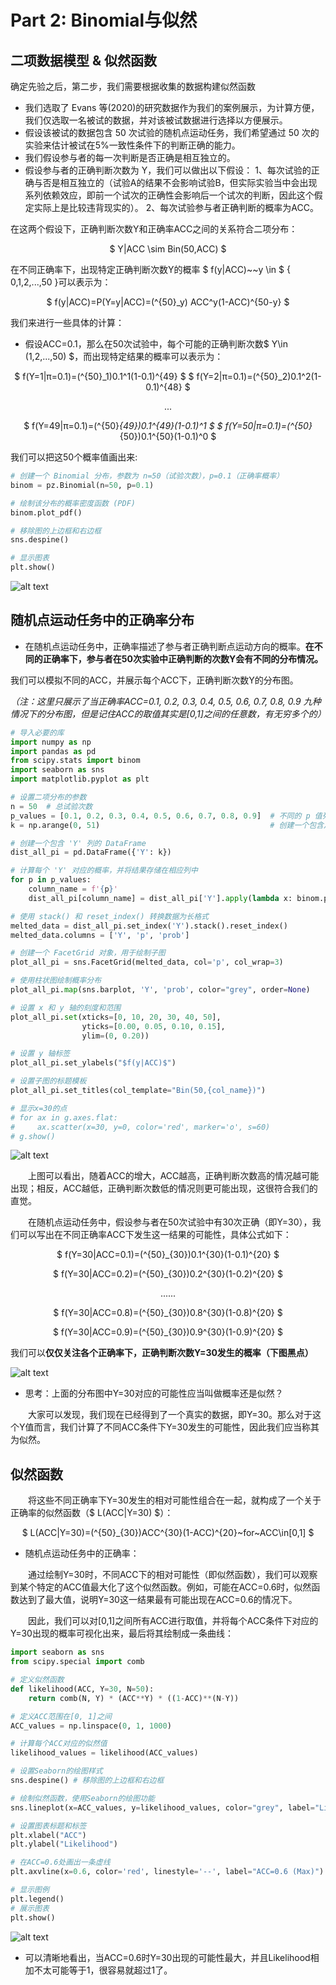# Part 2: Binomial与似然

## 二项数据模型 & 似然函数

确定先验之后，第二步，我们需要根据收集的数据构建似然函数

- 我们选取了 Evans 等(2020)的研究数据作为我们的案例展示，为计算方便，我们仅选取一名被试的数据，并对该被试数据进行选择以方便展示。
- 假设该被试的数据包含 50 次试验的随机点运动任务，我们希望通过 50 次的实验来估计被试在5%一致性条件下的判断正确的能力。
- 我们假设参与者的每一次判断是否正确是相互独立的。
- 假设参与者的正确判断次数为 Y，我们可以做出以下假设：
1、每次试验的正确与否是相互独立的（试验A的结果不会影响试验B，但实际实验当中会出现系列依赖效应，即前一个试次的正确性会影响后一个试次的判断，因此这个假定实际上是比较违背现实的）。
2、每次试验参与者正确判断的概率为ACC。

在这两个假设下，正确判断次数Y和正确率ACC之间的关系符合二项分布：
<center>

$ Y|ACC \sim Bin(50,ACC) $
</center>

在不同正确率下，出现特定正确判断次数Y的概率
$ f(y|ACC)~~y \in $ { 0,1,2,...,50 }可以表示为：

<center>

$ f(y|ACC)=P(Y=y|ACC)=(^{50}_y) ACC^y(1-ACC)^{50-y} $
</center>

我们来进行一些具体的计算：
- 假设ACC=0.1，那么在50次试验中，每个可能的正确判断次数$ Y\in (1,2,...,50) $，而出现特定结果的概率可以表示为：

<center>

$ f(Y=1|π=0.1)=(^{50}_1)0.1^1(1-0.1)^{49} $
$ f(Y=2|π=0.1)=(^{50}_2)0.1^2(1-0.1)^{48} $

...

$ f(Y=49|π=0.1)=(^{50}_{49})0.1^{49}(1-0.1)^1 $
$ f(Y=50|π=0.1)=(^{50}_{50})0.1^{50}(1-0.1)^0 $
</center>

我们可以把这50个概率值画出来:

```python
# 创建一个 Binomial 分布，参数为 n=50（试验次数），p=0.1（正确率概率）
binom = pz.Binomial(n=50, p=0.1)

# 绘制该分布的概率密度函数 (PDF)
binom.plot_pdf()

# 移除图的上边框和右边框
sns.despine()

# 显示图表
plt.show()
```

![alt text](image-6.png)

## 随机点运动任务中的正确率分布

- 在随机点运动任务中，正确率描述了参与者正确判断点运动方向的概率。**在不同的正确率下，参与者在50次实验中正确判断的次数Y会有不同的分布情况。**

我们可以模拟不同的ACC，并展示每个ACC下，正确判断次数Y的分布图。

*（注：这里只展示了当正确率ACC=0.1, 0.2, 0.3, 0.4, 0.5, 0.6, 0.7, 0.8, 0.9 九种情况下的分布图，但是记住ACC的取值其实是[0,1]之间的任意数，有无穷多个的）*

```python
# 导入必要的库
import numpy as np
import pandas as pd
from scipy.stats import binom
import seaborn as sns
import matplotlib.pyplot as plt

# 设置二项分布的参数
n = 50  # 总试验次数
p_values = [0.1, 0.2, 0.3, 0.4, 0.5, 0.6, 0.7, 0.8, 0.9]  # 不同的 p 值列表
k = np.arange(0, 51)                                      # 创建一个包含从0到50的整数的数组

# 创建一个包含 'Y' 列的 DataFrame
dist_all_pi = pd.DataFrame({'Y': k})

# 计算每个 'Y' 对应的概率，并将结果存储在相应列中
for p in p_values:
    column_name = f'{p}'
    dist_all_pi[column_name] = dist_all_pi['Y'].apply(lambda x: binom.pmf(x, n, p))

# 使用 stack() 和 reset_index() 转换数据为长格式
melted_data = dist_all_pi.set_index('Y').stack().reset_index()
melted_data.columns = ['Y', 'p', 'prob']

# 创建一个 FacetGrid 对象，用于绘制子图
plot_all_pi = sns.FacetGrid(melted_data, col='p', col_wrap=3)

# 使用柱状图绘制概率分布
plot_all_pi.map(sns.barplot, 'Y', 'prob', color="grey", order=None)

# 设置 x 和 y 轴的刻度和范围
plot_all_pi.set(xticks=[0, 10, 20, 30, 40, 50],
                yticks=[0.00, 0.05, 0.10, 0.15],
                ylim=(0, 0.20))

# 设置 y 轴标签
plot_all_pi.set_ylabels("$f(y|ACC)$")

# 设置子图的标题模板
plot_all_pi.set_titles(col_template="Bin(50,{col_name})")

# 显示x=30的点
# for ax in g.axes.flat:
#     ax.scatter(x=30, y=0, color='red', marker='o', s=60)
# g.show()
```

![alt text](image-7.png)

&emsp;&emsp;上图可以看出，随着ACC的增大，ACC越高，正确判断次数高的情况越可能出现；相反，ACC越低，正确判断次数低的情况则更可能出现，这很符合我们的直觉。

&emsp;&emsp;在随机点运动任务中，假设参与者在50次试验中有30次正确（即Y=30），我们可以写出在不同正确率ACC下发生这一结果的可能性，具体公式如下：

<center>

$ f(Y=30|ACC=0.1)=(^{50}_{30})0.1^{30}(1-0.1)^{20} $

$ f(Y=30|ACC=0.2)=(^{50}_{30})0.2^{30}(1-0.2)^{20} $

......

$ f(Y=30|ACC=0.8)=(^{50}_{30})0.8^{30}(1-0.8)^{20} $

$ f(Y=30|ACC=0.9)=(^{50}_{30})0.9^{30}(1-0.9)^{20} $
</center>


我们可以**仅仅关注各个正确率下，正确判断次数Y=30发生的概率（下图黑点）**

![alt text](image-8.png)

- 思考：上面的分布图中Y=30对应的可能性应当叫做概率还是似然？

&emsp;&emsp;大家可以发现，我们现在已经得到了一个真实的数据，即Y=30。那么对于这个Y值而言，我们计算了不同ACC条件下Y=30发生的可能性，因此我们应当称其为似然。

## 似然函数

&emsp;&emsp;将这些不同正确率下Y=30发生的相对可能性组合在一起，就构成了一个关于正确率的似然函数（$ L(ACC|Y=30) $）：
<center>

$ L(ACC|Y=30)=(^{50}_{30})ACC^{30}(1-ACC)^{20}~for~ACC\in[0,1] $
</center>

- 随机点运动任务中的正确率：

&emsp;&emsp;通过绘制Y=30时，不同ACC下的相对可能性（即似然函数），我们可以观察到某个特定的ACC值最大化了这个似然函数。例如，可能在ACC=0.6时，似然函数达到了最大值，说明Y=30这一结果最有可能出现在ACC=0.6的情况下。

&emsp;&emsp;因此，我们可以对[0,1]之间所有ACC进行取值，并将每个ACC条件下对应的Y=30出现的概率可视化出来，最后将其绘制成一条曲线：

```python
import seaborn as sns
from scipy.special import comb

# 定义似然函数
def likelihood(ACC, Y=30, N=50):
    return comb(N, Y) * (ACC**Y) * ((1-ACC)**(N-Y))

# 定义ACC范围在[0, 1]之间
ACC_values = np.linspace(0, 1, 1000)

# 计算每个ACC对应的似然值
likelihood_values = likelihood(ACC_values)

# 设置Seaborn的绘图样式
sns.despine() # 移除图的上边框和右边框

# 绘制似然函数，使用Seaborn的绘图功能
sns.lineplot(x=ACC_values, y=likelihood_values, color="grey", label="Likelihood L(ACC | Y=30)")

# 设置图表标题和标签
plt.xlabel("ACC")
plt.ylabel("Likelihood")

# 在ACC=0.6处画出一条虚线
plt.axvline(x=0.6, color='red', linestyle='--', label="ACC=0.6 (Max)")

# 显示图例
plt.legend()
# 展示图表
plt.show()
```

![alt text](image-9.png)

- 可以清晰地看出，当ACC=0.6时Y=30出现的可能性最大，并且Likelihood相加不太可能等于1，很容易就超过1了。